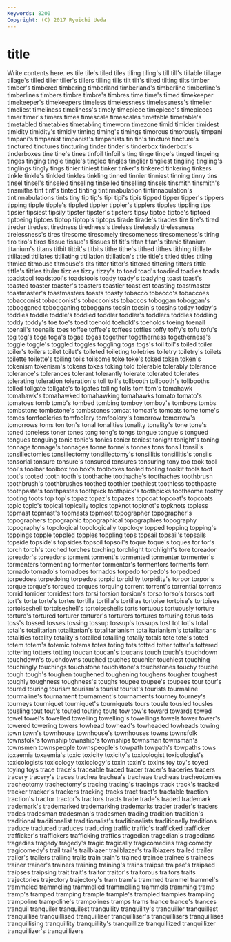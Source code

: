 ```yaml
---
Keywords: 8200 
Copyright: (C) 2017 Ryuichi Ueda
---
```


# title

Write contents here.
es tile tile's tiled tiles tiling tiling's
till till's tillable tillage tillage's tilled tiller tiller's tillers tilling
tills tilt tilt's tilted tilting tilts timber timber's timbered timbering
timberland timberland's timberline timberline's timberlines timbers timbre timbre's timbres time
time's timed timekeeper timekeeper's timekeepers timeless timelessness timelessness's timelier timeliest
timeliness timeliness's timely timepiece timepiece's timepieces timer timer's timers times
timescale timescales timetable timetable's timetabled timetables timetabling timeworn timezone timid
timider timidest timidity timidity's timidly timing timing's timings timorous timorously
timpani timpani's timpanist timpanist's timpanists tin tin's tincture tincture's tinctured
tinctures tincturing tinder tinder's tinderbox tinderbox's tinderboxes tine tine's tines
tinfoil tinfoil's ting tinge tinge's tinged tingeing tinges tinging tingle
tingle's tingled tingles tinglier tingliest tingling tingling's tinglings tingly tings
tinier tiniest tinker tinker's tinkered tinkering tinkers tinkle tinkle's tinkled
tinkles tinkling tinned tinnier tinniest tinning tinny tins tinsel tinsel's
tinseled tinseling tinselled tinselling tinsels tinsmith tinsmith's tinsmiths tint tint's
tinted tinting tintinnabulation tintinnabulation's tintinnabulations tints tiny tip tip's tipi
tipi's tipis tipped tipper tipper's tippers tipping tipple tipple's tippled
tippler tippler's tipplers tipples tippling tips tipsier tipsiest tipsily tipster
tipster's tipsters tipsy tiptoe tiptoe's tiptoed tiptoeing tiptoes tiptop tiptop's
tiptops tirade tirade's tirades tire tire's tired tireder tiredest tiredness
tiredness's tireless tirelessly tirelessness tirelessness's tires tiresome tiresomely tiresomeness tiresomeness's
tiring tiro tiro's tiros tissue tissue's tissues tit tit's titan
titan's titanic titanium titanium's titans titbit titbit's titbits tithe tithe's
tithed tithes tithing titillate titillated titillates titillating titillation titillation's title
title's titled titles titling titmice titmouse titmouse's tits titter titter's
tittered tittering titters tittle tittle's tittles titular tizzies tizzy tizzy's
to toad toad's toadied toadies toads toadstool toadstool's toadstools toady
toady's toadying toast toast's toasted toaster toaster's toasters toastier toastiest
toasting toastmaster toastmaster's toastmasters toasts toasty tobacco tobacco's tobaccoes tobacconist
tobacconist's tobacconists tobaccos toboggan toboggan's tobogganed tobogganing toboggans tocsin tocsin's
tocsins today today's toddies toddle toddle's toddled toddler toddler's toddlers
toddles toddling toddy toddy's toe toe's toed toehold toehold's toeholds
toeing toenail toenail's toenails toes toffee toffee's toffees toffies toffy
toffy's tofu tofu's tog tog's toga toga's togae togas together
togetherness togetherness's toggle toggle's toggled toggles toggling togs togs's toil
toil's toiled toiler toiler's toilers toilet toilet's toileted toileting toiletries
toiletry toiletry's toilets toilette toilette's toiling toils toilsome toke toke's
toked token token's tokenism tokenism's tokens tokes toking told tolerable
tolerably tolerance tolerance's tolerances tolerant tolerantly tolerate tolerated tolerates tolerating
toleration toleration's toll toll's tollbooth tollbooth's tollbooths tolled tollgate tollgate's
tollgates tolling tolls tom tom's tomahawk tomahawk's tomahawked tomahawking tomahawks
tomato tomato's tomatoes tomb tomb's tombed tombing tomboy tomboy's tomboys
tombs tombstone tombstone's tombstones tomcat tomcat's tomcats tome tome's tomes
tomfooleries tomfoolery tomfoolery's tomorrow tomorrow's tomorrows toms ton ton's tonal
tonalities tonality tonality's tone tone's toned toneless toner tones tong
tong's tongs tongue tongue's tongued tongues tonguing tonic tonic's tonics
tonier toniest tonight tonight's toning tonnage tonnage's tonnages tonne tonne's
tonnes tons tonsil tonsil's tonsillectomies tonsillectomy tonsillectomy's tonsillitis tonsillitis's tonsils
tonsorial tonsure tonsure's tonsured tonsures tonsuring tony too took tool
tool's toolbar toolbox toolbox's toolboxes tooled tooling toolkit tools toot
toot's tooted tooth tooth's toothache toothache's toothaches toothbrush toothbrush's toothbrushes
toothed toothier toothiest toothless toothpaste toothpaste's toothpastes toothpick toothpick's toothpicks
toothsome toothy tooting toots top top's topaz topaz's topazes topcoat
topcoat's topcoats topic topic's topical topically topics topknot topknot's topknots
topless topmast topmast's topmasts topmost topographer topographer's topographers topographic topographical
topographies topography topography's topological topologically topology topped topping topping's toppings
topple toppled topples toppling tops topsail topsail's topsails topside topside's
topsides topsoil topsoil's toque toque's toques tor tor's torch torch's
torched torches torching torchlight torchlight's tore toreador toreador's toreadors torment
torment's tormented tormenter tormenter's tormenters tormenting tormentor tormentor's tormentors torments
torn tornado tornado's tornadoes tornados torpedo torpedo's torpedoed torpedoes torpedoing
torpedos torpid torpidity torpidity's torpor torpor's torque torque's torqued torques
torquing torrent torrent's torrential torrents torrid torrider torridest tors torsi
torsion torsion's torso torso's torsos tort tort's torte torte's tortes
tortilla tortilla's tortillas tortoise tortoise's tortoises tortoiseshell tortoiseshell's tortoiseshells torts
tortuous tortuously torture torture's tortured torturer torturer's torturers tortures torturing
torus toss toss's tossed tosses tossing tossup tossup's tossups tost
tot tot's total total's totalitarian totalitarian's totalitarianism totalitarianism's totalitarians totalities
totality totality's totalled totalling totally totals tote tote's toted totem
totem's totemic totems totes toting tots totted totter totter's tottered
tottering totters totting toucan toucan's toucans touch touch's touchdown touchdown's
touchdowns touched touches touchier touchiest touching touchingly touchings touchstone touchstone's
touchstones touchy touché tough tough's toughen toughened toughening toughens tougher
toughest toughly toughness toughness's toughs toupee toupee's toupees tour tour's
toured touring tourism tourism's tourist tourist's tourists tourmaline tourmaline's tournament
tournament's tournaments tourney tourney's tourneys tourniquet tourniquet's tourniquets tours tousle
tousled tousles tousling tout tout's touted touting touts tow tow's
toward towards towed towel towel's towelled towelling towelling's towellings towels
tower tower's towered towering towers towhead towhead's towheaded towheads towing
town town's townhouse townhouse's townhouses towns townsfolk townsfolk's township township's
townships townsman townsman's townsmen townspeople townspeople's towpath towpath's towpaths tows
toxaemia toxaemia's toxic toxicity toxicity's toxicologist toxicologist's toxicologists toxicology toxicology's
toxin toxin's toxins toy toy's toyed toying toys trace trace's
traceable traced tracer tracer's traceries tracers tracery tracery's traces trachea
trachea's tracheae tracheas tracheotomies tracheotomy tracheotomy's tracing tracing's tracings track
track's tracked tracker tracker's trackers tracking tracks tract tract's tractable
traction traction's tractor tractor's tractors tracts trade trade's traded trademark
trademark's trademarked trademarking trademarks trader trader's traders trades tradesman tradesman's
tradesmen trading tradition tradition's traditional traditionalist traditionalist's traditionalists traditionally traditions
traduce traduced traduces traducing traffic traffic's trafficked trafficker trafficker's traffickers
trafficking traffics tragedian tragedian's tragedians tragedies tragedy tragedy's tragic tragically
tragicomedies tragicomedy tragicomedy's trail trail's trailblazer trailblazer's trailblazers trailed trailer
trailer's trailers trailing trails train train's trained trainee trainee's trainees
trainer trainer's trainers training training's trains traipse traipse's traipsed traipses
traipsing trait trait's traitor traitor's traitorous traitors traits trajectories trajectory
trajectory's tram tram's trammed trammel trammel's trammeled trammeling trammelled trammelling
trammels tramming tramp tramp's tramped tramping trample trample's trampled tramples
trampling trampoline trampoline's trampolines tramps trams trance trance's trances tranquil
tranquiler tranquilest tranquility tranquility's tranquiller tranquillest tranquillise tranquillised tranquilliser tranquilliser's
tranquillisers tranquillises tranquillising tranquillity tranquillity's tranquillize tranquillized tranquillizer tranquillizer's tranquillizers

